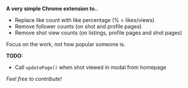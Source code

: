 **A very simple Chrome extension to..**

* Replace like count with like percentage (% = likes/views)
* Remove follower counts (on shot and profile pages)
* Remove shot view counts (on listings, profile pages and shot pages)

Focus on the work, not how popular someone is.

**TODO:**
* Call `updatePage()` when shot viewed in modal from homepage

*Feel free to contribute!*
